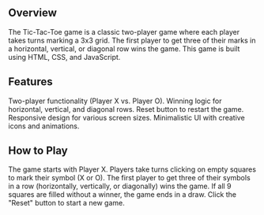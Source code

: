 ## Overview
The Tic-Tac-Toe game is a classic two-player game where each player takes turns marking a 3x3 grid.
The first player to get three of their marks in a horizontal, vertical, or diagonal row wins the game.
This game is built using HTML, CSS, and JavaScript.

## Features
Two-player functionality (Player X vs. Player O).
Winning logic for horizontal, vertical, and diagonal rows.
Reset button to restart the game.
Responsive design for various screen sizes.
Minimalistic UI with creative icons and animations.


## How to Play
The game starts with Player X.
Players take turns clicking on empty squares to mark their symbol (X or O).
The first player to get three of their symbols in a row (horizontally, vertically, or diagonally) wins the game.
If all 9 squares are filled without a winner, the game ends in a draw.
Click the "Reset" button to start a new game.
